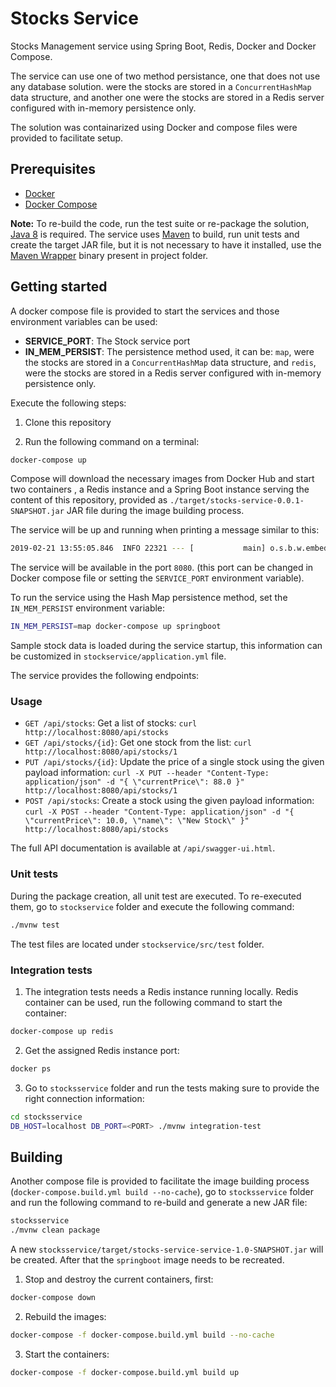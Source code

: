 # Stocks Service

Stocks Management service using Spring Boot, Redis, Docker and Docker Compose.

The service can use one of two method persistance, one that does not use any database solution. were the stocks are stored in a `ConcurrentHashMap` data structure, and another one were the stocks are stored in a Redis server configured with in-memory persistence only. 

The solution was containarized using Docker and compose files were provided to facilitate setup.

## Prerequisites

- [Docker](https://www.docker.com/)
- [Docker Compose](https://github.com/docker/compose)

__Note:__ To re-build the code, run the test suite or re-package the solution, [Java 8](https://www.oracle.com/technetwork/java/javase/overview/java8-2100321.html) is required. The service uses [Maven](https://maven.apache.org/) to build, run unit tests and create the target JAR file, but it is not necessary to have it installed, use the [Maven Wrapper](https://github.com/takari/maven-wrapper) binary present in project folder.

## Getting started

A docker compose file is provided to start the services and those environment variables can be used:

- __SERVICE_PORT__: The Stock service port
- __IN_MEM_PERSIST__: The persistence method used, it can be: `map`, were the stocks are stored in a `ConcurrentHashMap` data structure, and `redis`, were the stocks are stored in a Redis server configured with in-memory persistence only.

Execute the following steps:

1. Clone this repository

2. Run the following command on a terminal:

```sh
docker-compose up
```

Compose will download the necessary images from Docker Hub and start two containers , a Redis instance and a Spring Boot instance serving the content of this repository, provided as `./target/stocks-service-0.0.1-SNAPSHOT.jar` JAR file during the image building process.

The service will be up and running when printing a message similar to this:

```sh
2019-02-21 13:55:05.846  INFO 22321 --- [           main] o.s.b.w.embedded.tomcat.TomcatWebServer  : Tomcat started on port(s): 8080 (http) with context path '/api'
```

The service will be available in the port `8080`. (this port can be changed in Docker compose file or setting the `SERVICE_PORT` environment variable).

To run the service using the Hash Map persistence method, set the `IN_MEM_PERSIST` environment variable:

```sh
IN_MEM_PERSIST=map docker-compose up springboot
```

Sample stock data is loaded during the service startup, this information can be customized in `stockservice/application.yml` file.

The service provides the following endpoints:

### Usage

- `GET /api/stocks`: Get a list of stocks: `curl http://localhost:8080/api/stocks`
- `GET /api/stocks/{id}`: Get one stock from the list: `curl http://localhost:8080/api/stocks/1`
- `PUT /api/stocks/{id}`: Update the price of a single stock using the given payload information: `curl -X PUT --header "Content-Type: application/json" -d "{ \"currentPrice\": 88.0 }" http://localhost:8080/api/stocks/1`
- `POST /api/stocks`: Create a stock using the given payload information: `curl -X POST --header "Content-Type: application/json" -d "{ \"currentPrice\": 10.0, \"name\": \"New Stock\" }" http://localhost:8080/api/stocks`

The full API documentation is available at `/api/swagger-ui.html`.

### Unit tests

During the package creation, all unit test are executed. To re-executed them, go to `stockservice` folder and execute the following command:

```sh
./mvnw test
```

The test files are located under `stockservice/src/test` folder.

### Integration tests

1. The integration tests needs a Redis instance running locally. Redis container can be used, run the following command to start the container:

```sh
docker-compose up redis
```

2. Get the assigned Redis instance port:
 
```sh
docker ps
```

3. Go to `stocksservice` folder and run the tests making sure to provide the right connection information:

```sh
cd stocksservice
DB_HOST=localhost DB_PORT=<PORT> ./mvnw integration-test
```

## Building

Another compose file is provided to facilitate the image building process (`docker-compose.build.yml build --no-cache`), go to `stocksservice` folder and run the following command to re-build and generate a new JAR file:

```sh
stocksservice
./mvnw clean package
```

A new `stocksservice/target/stocks-service-service-1.0-SNAPSHOT.jar` will be created. After that the `springboot` image needs to be recreated.

1. Stop and destroy the current containers, first:

```sh
docker-compose down
```

2. Rebuild the images:

```sh
docker-compose -f docker-compose.build.yml build --no-cache
```

3. Start the containers:

```sh
docker-compose -f docker-compose.build.yml build up
```
